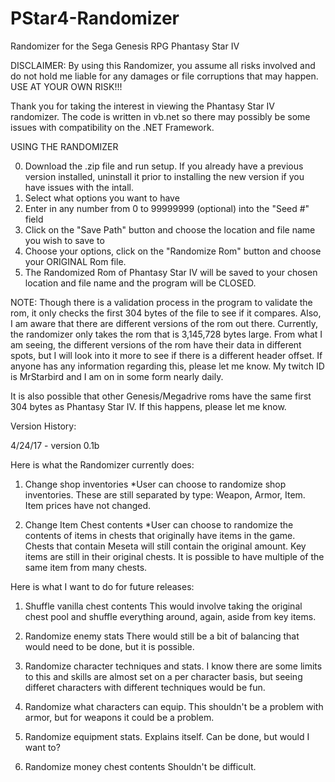 # PStar4-Randomizer
Randomizer for the Sega Genesis RPG Phantasy Star IV

DISCLAIMER: By using this Randomizer, you assume all risks involved and do not hold me liable for any damages or file corruptions that may happen. USE AT YOUR OWN RISK!!!

Thank you for taking the interest in viewing the Phantasy Star IV randomizer. The code is written in vb.net so there may possibly be some issues with compatibility on the .NET Framework.

USING THE RANDOMIZER

0. Download the .zip file and run setup. If you already have a previous version installed, uninstall it prior to installing the new version if you have issues with the intall.
1. Select what options you want to have
2. Enter in any number from 0 to 99999999 (optional) into the "Seed #" field
3. Click on the "Save Path" button and choose the location and file name you wish to save to
4. Choose your options, click on the "Randomize Rom" button and choose your ORIGINAL Rom file.
5. The Randomized Rom of Phantasy Star IV will be saved to your chosen location and file name and the program will be CLOSED.

NOTE: Though there is a validation process in the program to validate the rom, it only checks the first 304 bytes of the file to see if it compares. Also, I am aware that there are different versions of the rom out there. Currently, the randomizer only takes the rom that is 3,145,728 bytes large. From what I am seeing, the different versions of the rom have their data in different spots, but I will look into it more to see if there is a different header offset. If anyone has any information regarding this, please let me know. My twitch ID is MrStarbird and I am on in some form nearly daily.

It is also possible that other Genesis/Megadrive roms have the same first 304 bytes as Phantasy Star IV. If this happens, please let me know.

Version History:

4/24/17 - version 0.1b

Here is what the Randomizer currently does:

1. Change shop inventories
*User can choose to randomize shop inventories. These are still separated by type: Weapon, Armor, Item. Item prices have not changed.

2. Change Item Chest contents
*User can choose to randomize the contents of items in chests that originally have items in the game. Chests that contain Meseta will still contain the original amount. Key items are still in their original chests. It is possible to have multiple of the same item from many chests.

Here is what I want to do for future releases:

1. Shuffle vanilla chest contents
This would involve taking the original chest pool and shuffle everything around, again, aside from key items.

2. Randomize enemy stats
There would still be a bit of balancing that would need to be done, but it is possible.

3. Randomize character techniques and stats.
I know there are some limits to this and skills are almost set on a per character basis, but seeing differet characters with different techniques would be fun.

4. Randomize what characters can equip.
This shouldn't be a problem with armor, but for weapons it could be a problem.

5. Randomize equipment stats.
Explains itself. Can be done, but would I want to?

6. Randomize money chest contents
Shouldn't be difficult.
